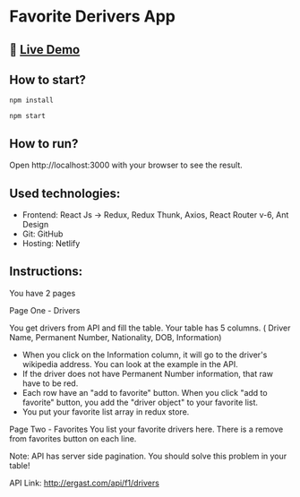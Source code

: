 # Favorite Derivers App

## 🔗 [**Live Demo**](https://kanan-amir-favorite-drivers.netlify.app/)
## How to start?

```
npm install
```

```
npm start
```

## How to run?

Open http://localhost:3000 with your browser to see the result.

## Used technologies:

- Frontend: React Js -> Redux, Redux Thunk, Axios, React Router v-6, Ant Design
- Git: GitHub
- Hosting: Netlify

## Instructions:

You have 2 pages

Page One - Drivers

You get drivers from API and fill the table. Your table has 5 columns. ( Driver Name, Permanent Number, Nationality, DOB, Information)
* When you click on the Information column, it will go to the driver's wikipedia address. You can look at the example in the API.
* If the driver does not have  Permanent Number information, that raw have to be red.
* Each row have an "add to favorite" button. When you click "add to favorite" button, you add the "driver object" to your favorite list.
* You put your favorite list array in redux store. 


Page Two - Favorites
You list your favorite drivers here. 
There is a remove from favorites button on each line. 

Note:
API has server side pagination. You should solve this problem in your table!

API Link:
http://ergast.com/api/f1/drivers 